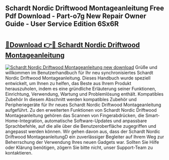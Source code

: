 ## Schardt Nordic Driftwood Montageanleitung Free Pdf Download - Part-o7g New Repair Owner Guide - User Service Edition 6Sx6R

# <h2><a href="http://df6dbg.blite.top/?on=Schardt+Nordic+Driftwood+Montageanleitung">🔗Download 👉🔴 Schardt Nordic Driftwood Montageanleitung</a></h2>

[![Schardt Nordic Driftwood Montageanleitung new download](https://i.imgur.com/lujVjoI.png)](http://df6dbg.blite.top/?on=Schardt+Nordic+Driftwood+Montageanleitung)
Grüße und willkommen im Benutzerhandbuch für Ihr neu synchronisiertes Schardt Nordic Driftwood Montageanleitung. Dieses Handbuch wurde speziell entwickelt, um Ihnen zu helfen, das Beste aus Ihrem Produkt herauszuholen, indem es eine gründliche Erläuterung seiner Funktionen, Einrichtung, Verwendung, Wartung und Problemlösung enthält. Kompatibles Zubehör In diesem Abschnitt werden kompatibles Zubehör und Peripheriegeräte für Ihr neues Schardt Nordic Driftwood Montageanleitung aufgeführt. Zu den erweiterten Funktionen von Schardt Nordic Driftwood Montageanleitung gehören das Scannen von Fingerabdrücken, die Smart-Home-Integration, automatische Software-Updates und anpassbare Sprachbefehle, auf die alle über die Benutzeroberfläche zugegriffen und angepasst werden können. Wir gehen davon aus, dass der Schardt Nordic Driftwood MontageanleitungD ein zuverlässiger Begleiter auf Ihrem Weg zur Beherrschung der Verwendung Ihres neuen Gadgets war. Sollten Sie Hilfe oder Klärung benötigen, zögern Sie bitte nicht, unser Support-Team zu kontaktieren.

